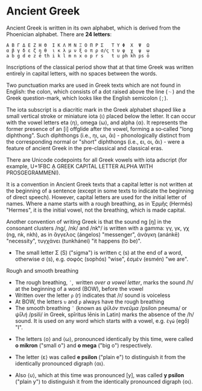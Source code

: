 # Ancient Greek

Ancient Greek is written in its own alphabet, which is derived from the Phoenician alphabet. There are **24 letters**:

```
Α Β Γ Δ Ε Ζ Η Θ  Ι Κ Λ Μ Ν Ξ Ο Π Ρ Σ   Τ Υ Φ  Χ  Ψ  Ω
α β γ δ ε ζ η θ  ι κ λ μ ν ξ ο π ρ σ/ς τ υ φ  χ  ψ  ω
a b g d e z ē th i k l m n x o p r s   t u ph kh ps ō
```

Inscriptions of the classical period show that at that time Greek was written entirely in capital letters, with no spaces between the words.

Two punctuation marks are used in Greek texts which are not found in English: the colon, which consists of a dot raised above the line ( ·∙ ) and the Greek question-mark, which looks like the English semicolon ( ; ).

The iota subscript is a diacritic mark in the Greek alphabet shaped like a small vertical stroke or miniature iota ⟨ι⟩ placed below the letter. It can occur with the vowel letters eta ⟨η⟩, omega ⟨ω⟩, and alpha ⟨α⟩. It represents the former presence of an [i] offglide after the vowel, forming a so‐called "long diphthong". Such diphthongs (i.e., ηι, ωι, ᾱι) - phonologically distinct from the corresponding normal or "short" diphthongs (i.e., ει, οι, ᾰι ) - were a feature of ancient Greek in the pre-classical and classical eras.

There are Unicode codepoints for all Greek vowels with iota adscript (for example, U+1FBC ᾼ GREEK CAPITAL LETTER ALPHA WITH PROSGEGRAMMENI).

It is a convention in Ancient Greek texts that a capital letter is not written at the beginning of a sentence (except in some texts to indicate the beginning of direct speech). However, capital letters are used for the initial letter of names. Where a name starts with a rough breathing, as in Ἑρμῆς (Hermês) "Hermes", it is the initial vowel, not the breathing, which is made capital.

Another convention of writing Greek is that the sound ng [ŋ] in the consonant clusters /ng/, /nk/ and /nkʰ/ is written with a gamma: γγ, γκ, γχ (ng, nk, nkh), as in ἄγγελος (ángelos) "messenger", ἀνάγκη (anánkē) "necessity", τυγχάνει (tunkhánei) "it happens (to be)".

* The small letter Σ (S) ("sigma") is written ς (s) at the end of a word, otherwise σ (s), e.g. σοφός (sophós) "wise", ἐσμέν (esmén) "we are".

Rough and smooth breathing
- The rough breathing, `῾`,  written *over a vowel letter*, marks the sound /h/ at the beginning of a word (BOW), before the vowel
- Written over the letter `ρ` (r) indicates that /r/ sound is voiceless
- At BOW, the letters `υ` and `ρ` always have the rough breathing
- The smooth breathing `᾿` (known as *ψῑλὸν πνεῦμα* /psilon pneuma/ or *ψῑλή* /psili/ in Greek, spīritus lēnis in Latin) marks the absence of the /h/ sound. It is used on any word which starts with a vowel, e.g. `ἐγώ` (egṓ) "I".

* The letters ⟨ο⟩ and ⟨ω⟩, pronounced identically by this time, were called __o mikron__ ("small o") and __o mega__ ("big o") respectively.

* The letter ⟨ε⟩ was called __e psilon__ ("plain e") to distinguish it from the identically pronounced digraph ⟨αι⟩.

* Also ⟨υ⟩, which at this time was pronounced [y], was called __y psilon__ ("plain y") to distinguish it from the identically pronounced digraph ⟨οι⟩.

